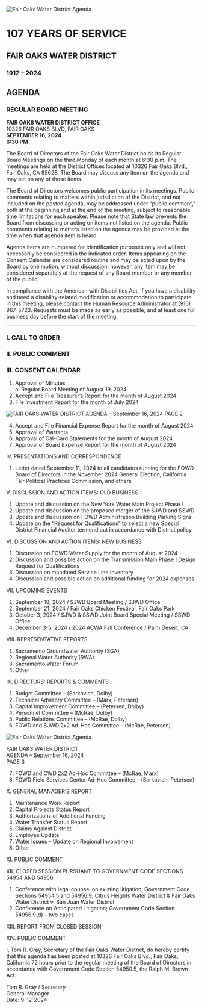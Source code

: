 <!-- Page 1 -->
![Fair Oaks Water District Agenda](https://example.com/image.png)

# 107 YEARS OF SERVICE
## FAIR OAKS WATER DISTRICT
### 1912 – 2024

## AGENDA
### REGULAR BOARD MEETING

**FAIR OAKS WATER DISTRICT OFFICE**  
10326 FAIR OAKS BLVD, FAIR OAKS  
**SEPTEMBER 16, 2024**  
**6:30 PM**

The Board of Directors of the Fair Oaks Water District holds its Regular Board Meetings on the third Monday of each month at 6:30 p.m. The meetings are held at the District Offices located at 10326 Fair Oaks Blvd., Fair Oaks, CA 95628. The Board may discuss any item on the agenda and may act on any of those items.

The Board of Directors welcomes public participation in its meetings. Public comments relating to matters within jurisdiction of the District, and not included on the posted agenda, may be addressed under “public comment,” both at the beginning and at the end of the meeting, subject to reasonable time limitations for each speaker. Please note that State law prevents the Board from discussing or acting on items not listed on the agenda. Public comments relating to matters listed on the agenda may be provided at the time when that agenda item is heard.

Agenda items are numbered for identification purposes only and will not necessarily be considered in the indicated order. Items appearing on the Consent Calendar are considered routine and may be acted upon by the Board by one motion, without discussion; however, any item may be considered separately at the request of any Board member or any member of the public.

In compliance with the American with Disabilities Act, if you have a disability and need a disability-related modification or accommodation to participate in this meeting, please contact the Human Resource Administrator at (916) 967-5723. Requests must be made as early as possible, and at least one full business day before the start of the meeting.

---

### I. CALL TO ORDER

### II. PUBLIC COMMENT

### III. CONSENT CALENDAR
1. Approval of Minutes  
   a. Regular Board Meeting of August 19, 2024
2. Accept and File Treasurer’s Report for the month of August 2024
3. File Investment Report for the month of July 2024
<!-- Page 2 -->
![FAIR OAKS WATER DISTRICT AGENDA – September 16, 2024 PAGE 2](https://via.placeholder.com/768x993.png?text=FAIR+OAKS+WATER+DISTRICT+AGENDA+%E2%80%93+September+16%2C+2024+PAGE+2)

4. Accept and File Financial Expense Report for the month of August 2024  
5. Approval of Warrants  
6. Approval of Cal-Card Statements for the month of August 2024  
7. Approval of Board Expense Report for the month of August 2024  

IV. PRESENTATIONS AND CORRESPONDENCE  
1. Letter dated September 11, 2024 to all candidates running for the FOWD Board of Directors in the November 2024 General Election, California Fair Political Practices Commission, and others  

V. DISCUSSION AND ACTION ITEMS: OLD BUSINESS  
1. Update and discussion on the New York Water Main Project Phase I  
2. Update and discussion on the proposed merger of the SJWD and SSWD  
3. Update and discussion on FOWD Administration Building Parking Signs  
4. Update on the “Request for Qualifications” to select a new Special District Financial Auditor termend out in accordance with District policy  

VI. DISCUSSION AND ACTION ITEMS: NEW BUSINESS  
1. Discussion on FOWD Water Supply for the month of August 2024  
2. Discussion and possible action on the Transmission Main Phase I Design Request for Qualifications  
3. Discussion on mandated Service Line Inventory  
4. Discussion and possible action on additional funding for 2024 expenses  

VII. UPCOMING EVENTS  
1. September 18, 2024 / SJWD Board Meeting / SJWD Office  
2. September 21, 2024 / Fair Oaks Chicken Festival, Fair Oaks Park  
3. October 3, 2024 / SJWD & SSWD Joint Board Special Meeting / SSWD Office  
4. December 3-5, 2024 / 2024 ACWA Fall Conference / Palm Desert, CA  

VIII. REPRESENTATIVE REPORTS  
1. Sacramento Groundwater Authority (SGA)  
2. Regional Water Authority (RWA)  
3. Sacramento Water Forum  
4. Other  

IX. DIRECTORS' REPORTS & COMMENTS  
1. Budget Committee – (Sarkovich, Dolby)  
2. Technical Advisory Committee – (Marx, Petersen)  
3. Capital Improvement Committee – (Petersen, Dolby)  
4. Personnel Committee – (McRae, Dolby)  
5. Public Relations Committee – (McRae, Dolby)  
6. FOWD and SJWD 2x2 Ad-Hoc Committee – (McRae, Petersen)  
<!-- Page 3 -->
![Fair Oaks Water District Agenda](https://via.placeholder.com/993x768.png?text=Fair+Oaks+Water+District+Agenda)

FAIR OAKS WATER DISTRICT  
AGENDA – September 16, 2024  
PAGE 3  

7. FOWD and CWD 2x2 Ad-Hoc Committee – (McRae, Marx)  
8. FOWD Field Services Center Ad-Hoc Committee – (Sarkovich, Petersen)  

X. GENERAL MANAGER’S REPORT  
1. Maintenance Work Report  
2. Capital Projects Status Report  
3. Authorizations of Additional Funding  
4. Water Transfer Status Report  
5. Claims Against District  
6. Employee Update  
7. Water Issues – Update on Regional Involvement  
8. Other  

XI. PUBLIC COMMENT  

XII. CLOSED SESSION PURSUANT TO GOVERNMENT CODE SECTIONS 54954 AND 54956  
1. Conference with legal counsel on existing litigation; Government Code Sections 54954.5 and 54956.9; Citrus Heights Water District & Fair Oaks Water District v. San Juan Water District  
2. Conference on Anticipated Litigation; Government Code Section 54956.9(d) – two cases  

XIII. REPORT FROM CLOSED SESSION  

XIV. PUBLIC COMMENT  

I, Tom R. Gray, Secretary of the Fair Oaks Water District, do hereby certify that this agenda has been posted at 10326 Fair Oaks Blvd., Fair Oaks, California 72 hours prior to the regular meeting of the Board of Directors in accordance with Government Code Section 54950.5, the Ralph M. Brown Act.  

Tom R. Gray / Secretary  
General Manager  
Date: 9-12-2024  
